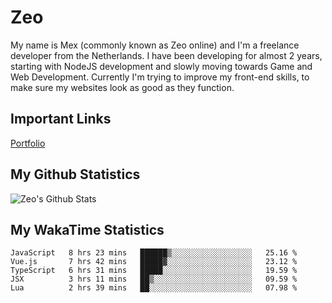 # Zeo
My name is Mex (commonly known as Zeo online) and I'm a freelance developer from the Netherlands. I have been developing for almost 2 years, starting with NodeJS development and slowly moving towards Game and Web Development. Currently I'm trying to improve my front-end skills, to make sure my websites look as good as they function.

## Important Links
[Portfolio](https://zeodev.cc)

## My Github Statistics
![Zeo's Github Stats](https://github-readme-stats.vercel.app/api?username=zeo&count_private=true&show_icons=true&theme=onedark)

## My WakaTime Statistics
<!--START_SECTION:waka-->
```text
JavaScript   8 hrs 23 mins   ██████▒░░░░░░░░░░░░░░░░░░   25.16 % 
Vue.js       7 hrs 42 mins   █████▓░░░░░░░░░░░░░░░░░░░   23.12 % 
TypeScript   6 hrs 31 mins   █████░░░░░░░░░░░░░░░░░░░░   19.59 % 
JSX          3 hrs 11 mins   ██▒░░░░░░░░░░░░░░░░░░░░░░   09.59 % 
Lua          2 hrs 39 mins   ██░░░░░░░░░░░░░░░░░░░░░░░   07.98 % 
```
<!--END_SECTION:waka-->
